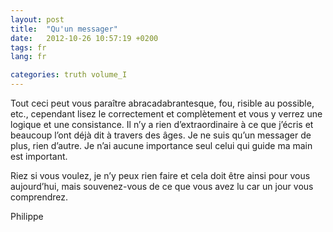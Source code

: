 ```yaml
---
layout: post
title:  "Qu'un messager"
date:   2012-10-26 10:57:19 +0200
tags: fr
lang: fr

categories: truth volume_I
---
```

Tout ceci peut vous paraître abracadabrantesque, fou, risible au possible, etc., cependant lisez le correctement et complètement et vous y verrez une logique et une consistance. Il n’y a rien d’extraordinaire à ce que j’écris et beaucoup l’ont déjà dit à travers des âges. Je ne suis qu’un messager de plus, rien d’autre. Je n’ai aucune importance seul celui qui guide ma main est important.

Riez si vous voulez, je n’y peux rien faire et cela doit être ainsi pour vous aujourd’hui, mais souvenez-vous de ce que vous avez lu car un jour vous comprendrez.

Philippe


<!-- 
Ce(tte) œuvre est mise à disposition selon les termes de la Licence Creative Commons Attribution - Pas d’Utilisation Commerciale 4.0 International.
-->
